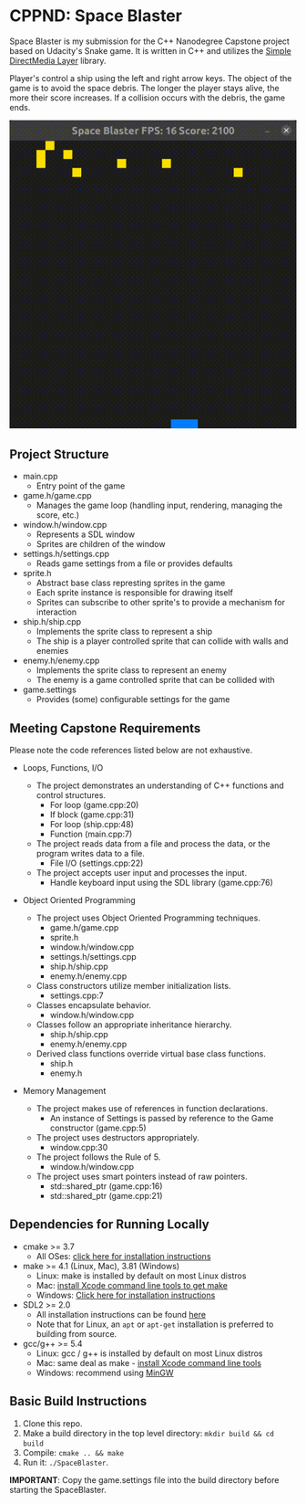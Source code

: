 # CPPND: Space Blaster

Space Blaster is my submission for the C++ Nanodegree Capstone project based on Udacity's Snake game. It is written in C++ and 
utilizes the [Simple DirectMedia Layer](https://www.libsdl.org/) library. 

Player's control a ship using the left and right arrow keys. The object of the game is to avoid the space debris. The longer the 
player stays alive, the more their score increases. If a collision occurs with the debris, the game ends.

<img src="space_blaster.gif"/>

## Project Structure
* main.cpp
  * Entry point of the game
* game.h/game.cpp
  * Manages the game loop (handling input, rendering, managing the score, etc.)
* window.h/window.cpp
  * Represents a SDL window
  * Sprites are children of the window
* settings.h/settings.cpp
  * Reads game settings from a file or provides defaults
* sprite.h
  * Abstract base class represting sprites in the game
  * Each sprite instance is responsible for drawing itself
  * Sprites can subscribe to other sprite's to provide a mechanism for interaction
* ship.h/ship.cpp
  * Implements the sprite class to represent a ship
  * The ship is a player controlled sprite that can collide with walls and enemies
* enemy.h/enemy.cpp
  * Implements the sprite class to represent an enemy
  * The enemy is a game controlled sprite that can be collided with
* game.settings
  * Provides (some) configurable settings for the game

## Meeting Capstone Requirements
Please note the code references listed below are not exhaustive.

* Loops, Functions, I/O
  * The project demonstrates an understanding of C++ functions and control structures.
    * For loop (game.cpp:20)
    * If block (game.cpp:31)
    * For loop (ship.cpp:48)
    * Function (main.cpp:7)
  * The project reads data from a file and process the data, or the program writes data to a file.
    * File I/O (settings.cpp:22)
  * The project accepts user input and processes the input.
    * Handle keyboard input using the SDL library (game.cpp:76)

* Object Oriented Programming
  * The project uses Object Oriented Programming techniques.
    * game.h/game.cpp
    * sprite.h
    * window.h/window.cpp
    * settings.h/settings.cpp
    * ship.h/ship.cpp
    * enemy.h/enemy.cpp
  * Class constructors utilize member initialization lists.
    * settings.cpp:7
  * Classes encapsulate behavior.
    * window.h/window.cpp
  * Classes follow an appropriate inheritance hierarchy.
    * ship.h/ship.cpp
    * enemy.h/enemy.cpp
  * Derived class functions override virtual base class functions.
    * ship.h
    * enemy.h

* Memory Management
  * The project makes use of references in function declarations.
    * An instance of Settings is passed by reference to the Game constructor (game.cpp:5)
  * The project uses destructors appropriately.
    * window.cpp:30
  * The project follows the Rule of 5.
    * window.h/window.cpp
  * The project uses smart pointers instead of raw pointers.
    * std::shared_ptr (game.cpp:16)
    * std::shared_ptr (game.cpp:21)

## Dependencies for Running Locally
* cmake >= 3.7
  * All OSes: [click here for installation instructions](https://cmake.org/install/)
* make >= 4.1 (Linux, Mac), 3.81 (Windows)
  * Linux: make is installed by default on most Linux distros
  * Mac: [install Xcode command line tools to get make](https://developer.apple.com/xcode/features/)
  * Windows: [Click here for installation instructions](http://gnuwin32.sourceforge.net/packages/make.htm)
* SDL2 >= 2.0
  * All installation instructions can be found [here](https://wiki.libsdl.org/Installation)
  * Note that for Linux, an `apt` or `apt-get` installation is preferred to building from source.
* gcc/g++ >= 5.4
  * Linux: gcc / g++ is installed by default on most Linux distros
  * Mac: same deal as make - [install Xcode command line tools](https://developer.apple.com/xcode/features/)
  * Windows: recommend using [MinGW](http://www.mingw.org/)

## Basic Build Instructions

1. Clone this repo.
2. Make a build directory in the top level directory: `mkdir build && cd build`
3. Compile: `cmake .. && make`
4. Run it: `./SpaceBlaster`.

**IMPORTANT**: Copy the game.settings file into the build directory before starting the SpaceBlaster.